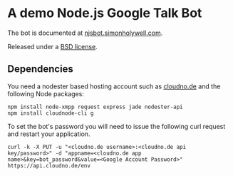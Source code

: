A demo Node.js Google Talk Bot
==================
The bot is documented at [njsbot.simonholywell.com](http://njsbot.simonholywell.com "njsbot.simonholywell.com").

Released under a [BSD license](http://en.wikipedia.org/wiki/BSD_licenses).

Dependencies
------------------
You need a nodester based hosting account such as [cloudno.de](http://cloudno.de "cloudno.de") and the following Node packages:

	npm install node-xmpp request express jade nodester-api
	npm install cloudnode-cli g

To set the bot's password you will need to issue the following curl request and restart your application.

    curl -k -X PUT -u "<cloudno.de username>:<cloudno.de api key/password>" -d "appname=<cloudno.de app name>&key=bot_password&value=<Google Account Password>" https://api.cloudno.de/env
